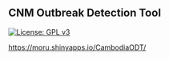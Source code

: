 ## CNM Outbreak Detection Tool

[![License: GPL v3](https://img.shields.io/badge/License-GPLv3-blue.svg)](https://www.gnu.org/licenses/gpl-3.0)

https://moru.shinyapps.io/CambodiaODT/
